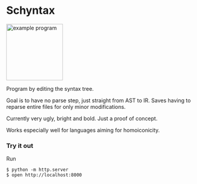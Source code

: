 # Schyntax

<img src="assets/example.png" alt="example program" width="150">

Program by editing the syntax tree.

Goal is to have no parse step, just straight from AST to IR.
Saves having to reparse entire files for only minor modifications.

Currently very ugly, bright and bold.  Just a proof of concept.

Works especially well for languages aiming for homoiconicity.

### Try it out

Run

```console
$ python -m http.server
$ open http://localhost:8000
```
